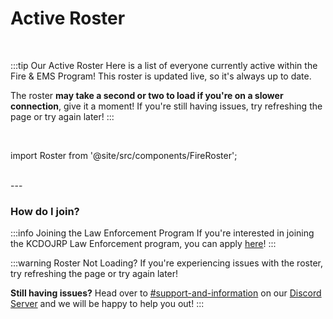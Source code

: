 # Active Roster

<br/>

:::tip Our Active Roster
Here is a list of everyone currently active within the Fire & EMS Program! This roster is updated live, so it's always up to date.

The roster **may take a second or two to load if you're on a slower connection**, give it a moment! If you're still having issues, try refreshing the page or try again later!
:::

<br/>

import Roster from '@site/src/components/FireRoster';

<Roster />

<br/>
---
<br/>

### How do I join?

:::info Joining the Law Enforcement Program
If you're interested in joining the KCDOJRP Law Enforcement program, you can apply [here](/docs/fire-ems/apply)!
:::

:::warning Roster Not Loading?
If you're experiencing issues with the roster, try refreshing the page or try again later!

**Still having issues?** Head over to [#support-and-information](https://discord.com/channels/1132847710282727565/1134209356708196392) on our [Discord Server](https://discord.gg/kcdojrp) and we will be happy to help you out!
:::
